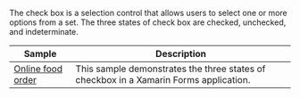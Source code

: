 The check box is a selection control that allows users to select one or more options from a set. The three states of check box are checked, unchecked, and indeterminate.

| Sample | Description |
| ------ | ----------- |
| [Online food order](CheckBox/Samples/CheckBox) |This sample demonstrates the three states of checkbox in a Xamarin Forms application.|